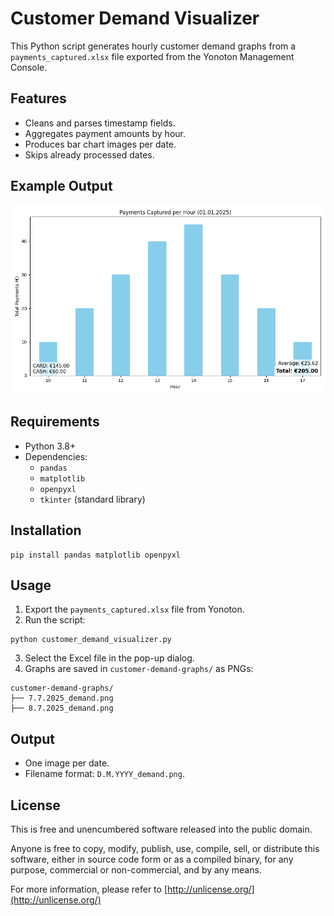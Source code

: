 # Customer Demand Visualizer

This Python script generates hourly customer demand graphs from a `payments_captured.xlsx` file exported from the Yonoton Management Console.

## Features

- Cleans and parses timestamp fields.
- Aggregates payment amounts by hour.
- Produces bar chart images per date.
- Skips already processed dates.

## Example Output

![Example output](img/demo_demand.png)

## Requirements

- Python 3.8+
- Dependencies:
  - `pandas`
  - `matplotlib`
  - `openpyxl`
  - `tkinter` (standard library)

## Installation

```
pip install pandas matplotlib openpyxl
```

## Usage

1. Export the `payments_captured.xlsx` file from Yonoton.
2. Run the script:

```
python customer_demand_visualizer.py
```

3. Select the Excel file in the pop-up dialog.
4. Graphs are saved in `customer-demand-graphs/` as PNGs:

```
customer-demand-graphs/
├── 7.7.2025_demand.png
├── 8.7.2025_demand.png
```

## Output

* One image per date.
* Filename format: `D.M.YYYY_demand.png`.

## License

This is free and unencumbered software released into the public domain.

Anyone is free to copy, modify, publish, use, compile, sell, or distribute this software, either in source code form or as a compiled binary, for any purpose, commercial or non-commercial, and by any means.

For more information, please refer to [http://unlicense.org/](http://unlicense.org/)


